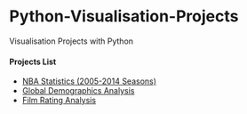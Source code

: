 # Python-Visualisation-Projects
Visualisation Projects with Python

#### Projects List
* [NBA Statistics (2005-2014 Seasons)](https://github.com/DaheeMATTANA/Python-Visualisation-Projects/tree/main/NBA%20Analysis)
* [Global Demographics Analysis](https://github.com/DaheeMATTANA/Python-Visualisation-Projects/tree/main/Global%20Demographics%20Analysis)
* [Film Rating Analysis](https://github.com/DaheeMATTANA/Python-Visualisation-Projects/tree/main/Film%20Rating%20Analysis)
